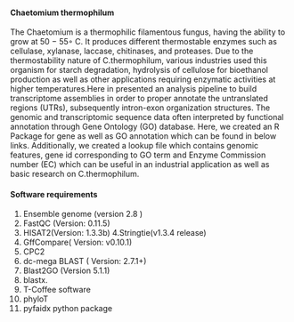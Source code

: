 #### Chaetomium thermophilum 
The Chaetomium is a thermophilic filamentous fungus, having the ability to grow at 50 − 55◦ C. It produces different thermostable enzymes such as cellulase, xylanase, laccase, chitinases, and proteases. Due to the thermostability nature of C.thermophilum, various industries used this organism for starch degradation, hydrolysis of cellulose for bioethanol production as well as other applications requiring enzymatic activities at higher temperatures.Here in presented an analysis pipeline to build transcriptome assemblies in order to proper annotate the untranslated regions (UTRs), subsequently intron-exon organization structures.
The genomic and transcriptomic sequence data often interpreted by functional annotation through Gene Ontology (GO) database. Here, we created an R Package for gene as well as GO annotation which can be found in below links. Additionally, we created a lookup file which contains genomic features, gene id corresponding to GO term and Enzyme Commission number (EC) which can be useful in an industrial application as well as basic research on C.thermophilum.

#### Software requirements
1. Ensemble genome (version 2.8 )
2. FastQC  (Version: 0.11.5)
3. HISAT2(Version: 1.3.3b)
4.Stringtie(v1.3.4 release)
5. GffCompare( Version: v0.10.1)
6. CPC2
7. dc-mega BLAST ( Version: 2.7.1+)
8. Blast2GO (Version 5.1.1)
9. blastx.
10. T-Coffee software 
11. phyloT
12. pyfaidx python package 

